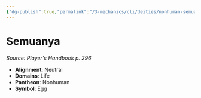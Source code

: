 ```yaml
---
{"dg-publish":true,"permalink":"/3-mechanics/cli/deities/nonhuman-semuanya/","tags":["ttrpg-cli/compendium/src/5e/phb","ttrpg-cli/deity/nonhuman","ttrpg-cli/domain/life"],"noteIcon":""}
---
```


# Semuanya
*Source: Player's Handbook p. 296* 

- **Alignment**: Neutral
- **Domains**: Life
- **Pantheon**: Nonhuman
- **Symbol**: Egg